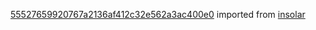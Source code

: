[55527659920767a2136af412c32e562a3ac400e0](https://github.com/insolar/insolar/commit/55527659920767a2136af412c32e562a3ac400e0) imported from [insolar](https://github.com/insolar/insolar)
